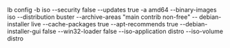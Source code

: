 




lb config -b iso --security false --updates true -a amd64 --binary-images iso --distribution buster --archive-areas "main contrib non-free" -- debian-installer live --cache-packages true --apt-recommends true --debian-installer-gui false --win32-loader false --iso-application distro --iso-volume distro

